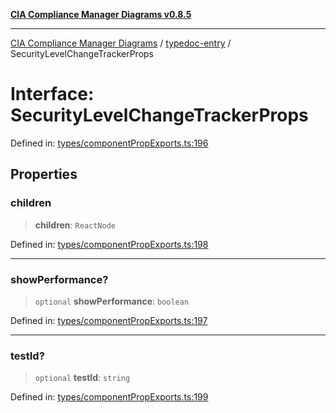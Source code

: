 [**CIA Compliance Manager Diagrams v0.8.5**](../../README.md)

***

[CIA Compliance Manager Diagrams](../../modules.md) / [typedoc-entry](../README.md) / SecurityLevelChangeTrackerProps

# Interface: SecurityLevelChangeTrackerProps

Defined in: [types/componentPropExports.ts:196](https://github.com/Hack23/cia-compliance-manager/blob/b7c3bc9644fb5b9d82b5b184ba290206da25104b/src/types/componentPropExports.ts#L196)

## Properties

### children

> **children**: `ReactNode`

Defined in: [types/componentPropExports.ts:198](https://github.com/Hack23/cia-compliance-manager/blob/b7c3bc9644fb5b9d82b5b184ba290206da25104b/src/types/componentPropExports.ts#L198)

***

### showPerformance?

> `optional` **showPerformance**: `boolean`

Defined in: [types/componentPropExports.ts:197](https://github.com/Hack23/cia-compliance-manager/blob/b7c3bc9644fb5b9d82b5b184ba290206da25104b/src/types/componentPropExports.ts#L197)

***

### testId?

> `optional` **testId**: `string`

Defined in: [types/componentPropExports.ts:199](https://github.com/Hack23/cia-compliance-manager/blob/b7c3bc9644fb5b9d82b5b184ba290206da25104b/src/types/componentPropExports.ts#L199)
